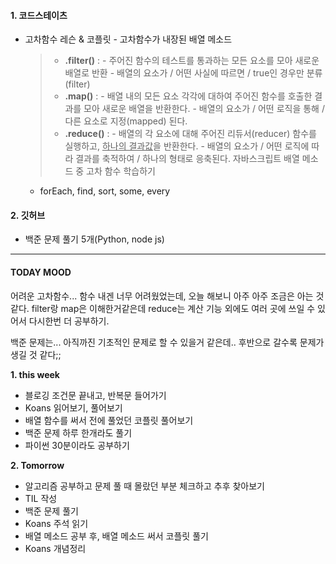 #### 1. 코드스테이츠

- 고차함수 레슨 & 코플릿 - 고차함수가 내장된 배열 메소드
  > - **.filter()** :
      - 주어진 함수의 테스트를 통과하는 모든 요소를 모아 새로운 배열로 반환
      - 배열의 요소가 / 어떤 사실에 따르면 / true인 경우만 분류(filter)
  > - **.map()** :
      - 배열 내의 모든 요소 각각에 대하여 주어진 함수를 호출한 결과를 모아 새로운 배열을 반환한다.
      - 배열의 요소가 / 어떤 로직을 통해 / 다른 요소로 지정(mapped) 된다.
  > - **.reduce()** :
      - 배열의 각 요소에 대해 주어진 리듀서(reducer) 함수를 실행하고, <u>하나의 결과값</u>을 반환한다.
      - 배열의 요소가 / 어떤 로직에 따라 결과를 축적하여 / 하나의 형태로 응축된다.
  > 자바스크립트 배열 메소드 중 고차 함수 학습하기
  - forEach, find, sort, some, every

#### 2. 깃허브

- 백준 문제 풀기 5개(Python, node js)

---

#### TODAY MOOD

어려운 고차함수...
함수 내겐 너무 어려웠었는데, 오늘 해보니 아주 아주 조금은 아는 것 같다. filter랑 map은 이해한거같은데 reduce는 계산 기능 외에도 여러 곳에 쓰일 수 있어서 다시한번 더 공부하기.

백준 문제는... 아직까진 기초적인 문제로 할 수 있을거 같은데.. 후반으로 갈수록 문제가 생길 것 같다;;

**1. this week**

- 블로깅 조건문 끝내고, 반복문 들어가기
- Koans 읽어보기, 풀어보기
- 배열 함수를 써서 전에 풀었던 코플릿 풀어보기
- 백준 문제 하루 한개라도 풀기
- 파이썬 30분이라도 공부하기

**2. Tomorrow**

- 알고리즘 공부하고 문제 풀 때 몰랐던 부분 체크하고 추후 찾아보기
- TIL 작성
- 백준 문제 풀기
- Koans 주석 읽기
- 배열 메소드 공부 후, 배열 메소드 써서 코플릿 풀기
- Koans 개념정리
